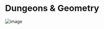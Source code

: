 # Dungeons & Geometry

![image](https://user-images.githubusercontent.com/9076709/192764239-a0f3a150-5699-4641-8ca0-06c553d1df7d.png)
